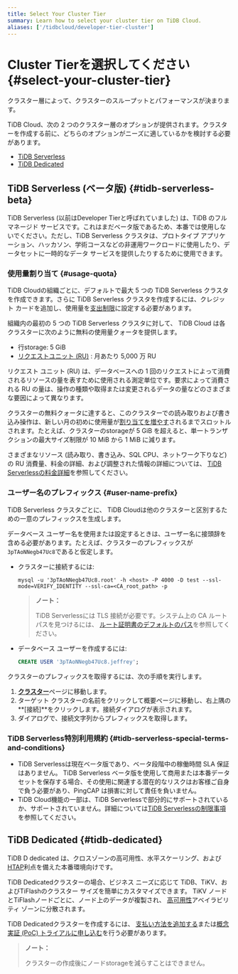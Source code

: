 ```yaml
---
title: Select Your Cluster Tier
summary: Learn how to select your cluster tier on TiDB Cloud.
aliases: ['/tidbcloud/developer-tier-cluster']
---
```


# Cluster Tierを選択してください {#select-your-cluster-tier}

クラスター層によって、クラスターのスループットとパフォーマンスが決まります。

TiDB Cloud、次の 2 つのクラスター層のオプションが提供されます。クラスターを作成する前に、どちらのオプションがニーズに適しているかを検討する必要があります。

-   [<a href="#tidb-serverless-beta">TiDB Serverless</a>](#tidb-serverless-beta)
-   [<a href="#tidb-dedicated">TiDB Dedicated</a>](#tidb-dedicated)

## TiDB Serverless (ベータ版) {#tidb-serverless-beta}

TiDB Serverless (以前はDeveloper Tierと呼ばれていました) は、TiDB のフルマネージド サービスです。これはまだベータ版であるため、本番では使用しないでください。ただし、TiDB Serverless クラスタは、プロトタイプ アプリケーション、ハッカソン、学術コースなどの非運用ワークロードに使用したり、データセットに一時的なデータ サービスを提供したりするために使用できます。

### 使用量割り当て {#usage-quota}

TiDB Cloudの組織ごとに、デフォルトで最大 5 つの TiDB Serverless クラスタを作成できます。さらに TiDB Serverless クラスタを作成するには、クレジット カードを追加し、使用量を[<a href="/tidb-cloud/tidb-cloud-glossary.md#spend-limit">支出制限</a>](/tidb-cloud/tidb-cloud-glossary.md#spend-limit)に設定する必要があります。

組織内の最初の 5 つの TiDB Serverless クラスタに対して、 TiDB Cloud は各クラスターに次のように無料の使用量クォータを提供します。

-   行storage: 5 GiB
-   [<a href="/tidb-cloud/tidb-cloud-glossary.md#request-unit">リクエストユニット (RU)</a>](/tidb-cloud/tidb-cloud-glossary.md#request-unit) : 月あたり 5,000 万 RU

リクエスト ユニット (RU) は、データベースへの 1 回のリクエストによって消費されるリソースの量を表すために使用される測定単位です。要求によって消費される RU の量は、操作の種類や取得または変更されるデータの量などのさまざまな要因によって異なります。

クラスターの無料クォータに達すると、このクラスターでの読み取りおよび書き込み操作は、新しい月の初めに使用量が[<a href="/tidb-cloud/manage-serverless-spend-limit.md#update-spend-limit">割り当てを増やす</a>](/tidb-cloud/manage-serverless-spend-limit.md#update-spend-limit)されるまでスロットルされます。たとえば、クラスターのstorageが 5 GiB を超えると、単一トランザクションの最大サイズ制限が 10 MiB から 1 MiB に減ります。

さまざまなリソース (読み取り、書き込み、SQL CPU、ネットワーク下りなど) の RU 消費量、料金の詳細、および調整された情報の詳細については、 [<a href="https://www.pingcap.com/tidb-cloud-serverless-pricing-details">TiDB Serverlessの料金詳細</a>](https://www.pingcap.com/tidb-cloud-serverless-pricing-details)を参照してください。

### ユーザー名のプレフィックス {#user-name-prefix}

<!--Important: Do not update the section name "User name prefix" because this section is referenced by TiDB backend error messages.-->

TiDB Serverless クラスタごとに、 TiDB Cloudは他のクラスターと区別するための一意のプレフィックスを生成します。

データベース ユーザー名を使用または設定するときは、ユーザー名に接頭辞を含める必要があります。たとえば、クラスターのプレフィックスが`3pTAoNNegb47Uc8`であると仮定します。

-   クラスターに接続するには:

    ```shell
    mysql -u '3pTAoNNegb47Uc8.root' -h <host> -P 4000 -D test --ssl-mode=VERIFY_IDENTITY --ssl-ca=<CA_root_path> -p
    ```

    > **ノート：**
    >
    > TiDB Serverlessには TLS 接続が必要です。システム上の CA ルート パスを見つけるには、 [<a href="/tidb-cloud/secure-connections-to-serverless-tier-clusters.md#root-certificate-default-path">ルート証明書のデフォルトのパス</a>](/tidb-cloud/secure-connections-to-serverless-tier-clusters.md#root-certificate-default-path)を参照してください。

-   データベース ユーザーを作成するには:

    ```sql
    CREATE USER '3pTAoNNegb47Uc8.jeffrey';
    ```

クラスターのプレフィックスを取得するには、次の手順を実行します。

1.  [<a href="https://tidbcloud.com/console/clusters">**クラスター**</a>](https://tidbcloud.com/console/clusters)ページに移動します。
2.  ターゲット クラスターの名前をクリックして概要ページに移動し、右上隅の**[接続]**をクリックします。接続ダイアログが表示されます。
3.  ダイアログで、接続文字列からプレフィックスを取得します。

### TiDB Serverless特別利用規約 {#tidb-serverless-special-terms-and-conditions}

-   TiDB Serverlessは現在ベータ版であり、ベータ段階中の稼働時間 SLA 保証はありません。 TiDB Serverless ベータ版を使用して商用または本番データセットを保存する場合、その使用に関連する潜在的なリスクはお客様ご自身で負う必要があり、PingCAP は損害に対して責任を負いません。
-   TiDB Cloud機能の一部は、TiDB Serverlessで部分的にサポートされているか、サポートされていません。詳細については[<a href="/tidb-cloud/serverless-tier-limitations.md">TiDB Serverlessの制限事項</a>](/tidb-cloud/serverless-tier-limitations.md)を参照してください。

## TiDB Dedicated {#tidb-dedicated}

TiDB D dedicated は、クロスゾーンの高可用性、水平スケーリング、および[<a href="https://en.wikipedia.org/wiki/Hybrid_transactional/analytical_processing">HTAP</a>](https://en.wikipedia.org/wiki/Hybrid_transactional/analytical_processing)利点を備えた本番環境向けです。

TiDB Dedicatedクラスターの場合、ビジネス ニーズに応じて TiDB、TiKV、およびTiFlashのクラスター サイズを簡単にカスタマイズできます。 TiKV ノードとTiFlashノードごとに、ノード上のデータが複製され、 [<a href="/tidb-cloud/high-availability-with-multi-az.md">高可用性</a>](/tidb-cloud/high-availability-with-multi-az.md)アベイラビリティ ゾーンに分散されます。

TiDB Dedicatedクラスターを作成するには、 [<a href="/tidb-cloud/tidb-cloud-billing.md#payment-method">支払い方法を追加する</a>](/tidb-cloud/tidb-cloud-billing.md#payment-method)または[<a href="/tidb-cloud/tidb-cloud-poc.md">概念実証 (PoC) トライアルに申し込む</a>](/tidb-cloud/tidb-cloud-poc.md)を行う必要があります。

> **ノート：**
>
> クラスターの作成後にノードstorageを減らすことはできません。
